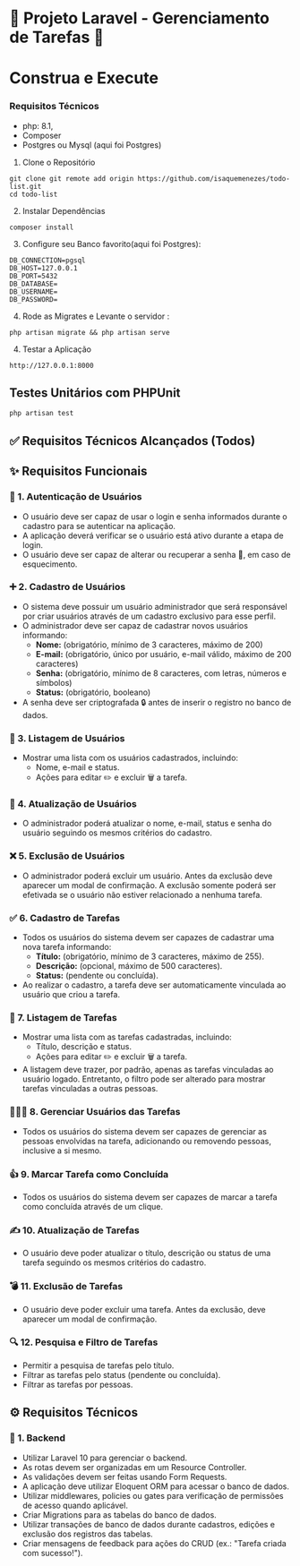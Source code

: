 # 🚀 Projeto Laravel - Gerenciamento de Tarefas 📝

# Construa e Execute

### Requisitos Técnicos
* php: 8.1,
* Composer
* Postgres ou Mysql  (aqui foi Postgres)

1. Clone o Repositório
```
git clone git remote add origin https://github.com/isaquemenezes/todo-list.git
cd todo-list
```
2. Instalar Dependências
```
composer install

```

3. Configure seu Banco favorito(aqui foi Postgres):
```
DB_CONNECTION=pgsql
DB_HOST=127.0.0.1
DB_PORT=5432
DB_DATABASE=
DB_USERNAME=
DB_PASSWORD=
``` 
4. Rode as Migrates e Levante o servidor :
 ```
 php artisan migrate && php artisan serve
``` 


4. Testar a Aplicação
```
http://127.0.0.1:8000
```

## Testes Unitários com PHPUnit
```
php artisan test

```



## ✅ Requisitos Técnicos Alcançados (Todos)

## ✨ Requisitos Funcionais

### 👤 1. Autenticação de Usuários

* O usuário deve ser capaz de usar o login e senha informados durante o cadastro para se autenticar na aplicação.
* A aplicação deverá verificar se o usuário está ativo durante a etapa de login.
* O usuário deve ser capaz de alterar ou recuperar a senha 🔑, em caso de esquecimento.

### ➕ 2. Cadastro de Usuários

* O sistema deve possuir um usuário administrador que será responsável por criar usuários através de um cadastro exclusivo para esse perfil.
* O administrador deve ser capaz de cadastrar novos usuários informando:
    * **Nome:** (obrigatório, mínimo de 3 caracteres, máximo de 200)
    * **E-mail:** (obrigatório, único por usuário, e-mail válido, máximo de 200 caracteres)
    * **Senha:** (obrigatório, mínimo de 8 caracteres, com letras, números e símbolos)
    * **Status:** (obrigatório, booleano)
* A senha deve ser criptografada 🔒 antes de inserir o registro no banco de dados.

### 📄 3. Listagem de Usuários

* Mostrar uma lista com os usuários cadastrados, incluindo:
    * Nome, e-mail e status.
    * Ações para editar ✏️ e excluir 🗑️ a tarefa.

### 🔄 4. Atualização de Usuários

* O administrador poderá atualizar o nome, e-mail, status e senha do usuário seguindo os mesmos critérios do cadastro.

### ❌ 5. Exclusão de Usuários

* O administrador poderá excluir um usuário. Antes da exclusão deve aparecer um modal de confirmação. A exclusão somente poderá ser efetivada se o usuário não estiver relacionado a nenhuma tarefa.

### ✅ 6. Cadastro de Tarefas

* Todos os usuários do sistema devem ser capazes de cadastrar uma nova tarefa informando:
    * **Título:** (obrigatório, mínimo de 3 caracteres, máximo de 255).
    * **Descrição:** (opcional, máximo de 500 caracteres).
    * **Status:** (pendente ou concluída).
* Ao realizar o cadastro, a tarefa deve ser automaticamente vinculada ao usuário que criou a tarefa.

### 📑 7. Listagem de Tarefas

* Mostrar uma lista com as tarefas cadastradas, incluindo:
    * Título, descrição e status.
    * Ações para editar ✏️ e excluir 🗑️ a tarefa.
* A listagem deve trazer, por padrão, apenas as tarefas vinculadas ao usuário logado. Entretanto, o filtro pode ser alterado para mostrar tarefas vinculadas a outras pessoas.

### 🧑‍🤝‍🧑 8. Gerenciar Usuários das Tarefas

* Todos os usuários do sistema devem ser capazes de gerenciar as pessoas envolvidas na tarefa, adicionando ou removendo pessoas, inclusive a si mesmo.

### 👍 9. Marcar Tarefa como Concluída

* Todos os usuários do sistema devem ser capazes de marcar a tarefa como concluída através de um clique.

### ✍️ 10. Atualização de Tarefas

* O usuário deve poder atualizar o título, descrição ou status de uma tarefa seguindo os mesmos critérios do cadastro.

### 💣 11. Exclusão de Tarefas

* O usuário deve poder excluir uma tarefa. Antes da exclusão, deve aparecer um modal de confirmação.

### 🔍 12. Pesquisa e Filtro de Tarefas

* Permitir a pesquisa de tarefas pelo título.
* Filtrar as tarefas pelo status (pendente ou concluída).
* Filtrar as tarefas por pessoas.

## ⚙️ Requisitos Técnicos

### 🧱 1. Backend

* Utilizar Laravel 10 para gerenciar o backend.
* As rotas devem ser organizadas em um Resource Controller.
* As validações devem ser feitas usando Form Requests.
* A aplicação deve utilizar Eloquent ORM para acessar o banco de dados.
* Utilizar middlewares, policies ou gates para verificação de permissões de acesso quando aplicável.
* Criar Migrations para as tabelas do banco de dados.
* Utilizar transações de banco de dados durante cadastros, edições e exclusão dos registros das tabelas.
* Criar mensagens de feedback para ações do CRUD (ex.: "Tarefa criada com sucesso!").
